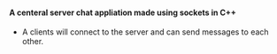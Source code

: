 #### A centeral server chat appliation made using sockets in C++
- A clients will connect to the server and can send messages to each other.
